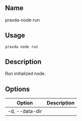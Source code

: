 ## Name
pravda-node-run

## Usage
```pravda node run```

## Description
Run initialized node.
## Options

|Option|Description|
|----|----|
|-d, --data-dir|
